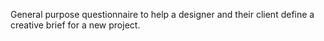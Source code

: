 General purpose questionnaire to help a designer and their client define a creative brief for a new project.
